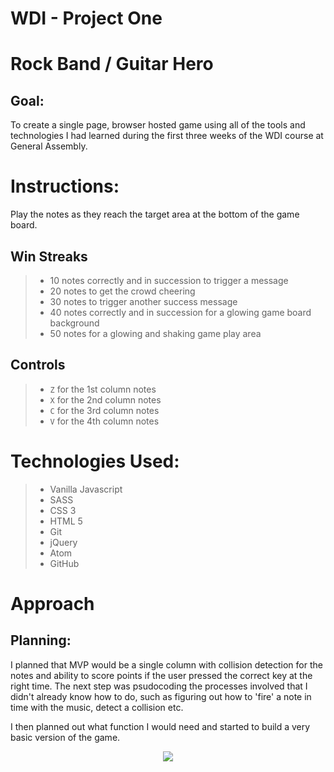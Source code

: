 # WDI - Project One
# Rock Band / Guitar Hero

## Goal:

To create a single page, browser hosted game using all of the tools and technologies I had learned during the first three weeks of the WDI course at General Assembly.

# Instructions:

Play the notes as they reach the target area at the bottom of the game board.

## Win Streaks

> - 10 notes correctly and in succession to trigger a message
> - 20 notes to get the crowd cheering
> - 30 notes to trigger another success message
> - 40 notes correctly and in succession for a glowing game board background
> - 50 notes for a glowing and shaking game play area

## Controls

> - `Z` for the 1st column notes
> - `X` for the 2nd column notes
> - `C` for the 3rd column notes
> - `V` for the 4th column notes

# Technologies Used:

> - Vanilla Javascript
> - SASS
> - CSS 3
> - HTML 5
> - Git
> - jQuery
> - Atom
> - GitHub

# Approach

## Planning:

I planned that MVP would be a single column with collision detection for the notes and ability to score points if the user pressed the correct key at the right time. The next step was psudocoding the processes involved that I didn't already know how to do, such as figuring out how to 'fire' a note in time with the music, detect a collision etc.

I then planned out what function I would need and started to build a very basic version of the game.

<p align="center"><img src="https://imgur.com/1LBG1wP"></p>
